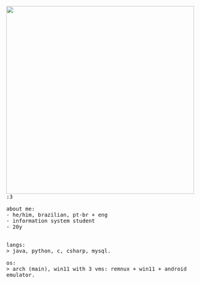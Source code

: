 <p float="left">
 <img src="https://github.com/xssrae/xssrae/blob/main/side_imgs/img1.png" width="500" align="left">
  <p float="left">
    <samp>
      :3 
      <br>
      <br>
      about me:<br>
             - he/him, brazilian, pt-br + eng<br>
             - information system student<br>
             - 20y<br>
      <br>
      <br>
      langs:<br>
          > java, python, c, csharp, mysql.
      <br>
      <br>
      os:<br>
        > arch (main), win11 with 3 vms: remnux + win11 + android emulator.
      <br>
      <br>
    </samp>
  </p>
</p>
